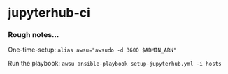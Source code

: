 # jupyterhub-ci

### Rough notes...

One-time-setup:
`alias awsu="awsudo -d 3600 $ADMIN_ARN"`

Run the playbook:
`awsu ansible-playbook setup-jupyterhub.yml -i hosts`
